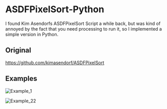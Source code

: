 # ASDFPixelSort-Python

I found Kim Asendorfs ASDFPixelSort Script a while back, but was kind of annoyed by the fact that you need processing to run it, so I implemented a simple version in Python.

## Original
https://github.com/kimasendorf/ASDFPixelSort

## Examples

![Example_1](/images/example_1.png)

![Example_22](/images/example_2.png)
